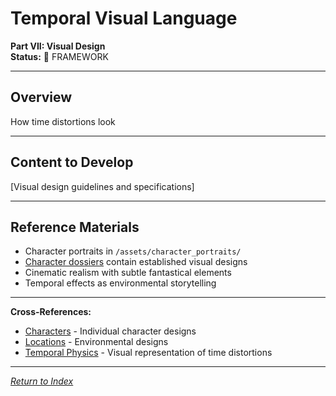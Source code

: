 # Temporal Visual Language

**Part VII: Visual Design**  
**Status:** 📝 FRAMEWORK

---

## Overview

How time distortions look

---

## Content to Develop

[Visual design guidelines and specifications]

---

## Reference Materials

- Character portraits in `/assets/character_portraits/`
- [Character dossiers](../../03_Characters/) contain established visual designs
- Cinematic realism with subtle fantastical elements
- Temporal effects as environmental storytelling

---

**Cross-References:**
- [Characters](../../03_Characters/) - Individual character designs
- [Locations](../../04_Locations/) - Environmental designs
- [Temporal Physics](../../01_UniverseFundamentals/02_TemporalPhysics.md) - Visual representation of time distortions

---

*[Return to Index](../../00_INDEX.md)*
